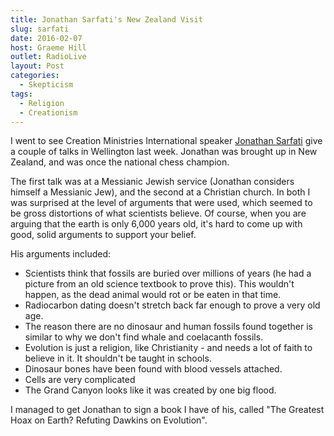 ```yaml
---
title: Jonathan Sarfati's New Zealand Visit
slug: sarfati
date: 2016-02-07
host: Graeme Hill
outlet: RadioLive
layout: Post
categories:
  - Skepticism
tags:
  - Religion
  - Creationism
---
```


I went to see Creation Ministries International speaker [Jonathan Sarfati](https://en.wikipedia.org/wiki/Jonathan_Sarfati) give a couple of talks in Wellington last week. Jonathan was brought up in New Zealand, and was once the national chess champion.

<!-- more -->

The first talk was at a Messianic Jewish service (Jonathan considers himself a Messianic Jew), and the second at a Christian church. In both I was surprised at the level of arguments that were used, which seemed to be gross distortions of what scientists believe. Of course, when you are arguing that the earth is only 6,000 years old, it's hard to come up with good, solid arguments to support your belief.

His arguments included:

- Scientists think that fossils are buried over millions of years (he had a picture from an old science textbook to prove this). This wouldn't happen, as the dead animal would rot or be eaten in that time.
- Radiocarbon dating doesn't stretch back far enough to prove a very old age.
- The reason there are no dinosaur and human fossils found together is similar to why we don't find whale and coelacanth fossils.
- Evolution is just a religion, like Christianity - and needs a lot of faith to believe in it. It shouldn't be taught in schools.
- Dinosaur bones have been found with blood vessels attached.
- Cells are very complicated
- The Grand Canyon looks like it was created by one big flood.

I managed to get Jonathan to sign a book I have of his, called "The Greatest Hoax on Earth? Refuting Dawkins on Evolution".
